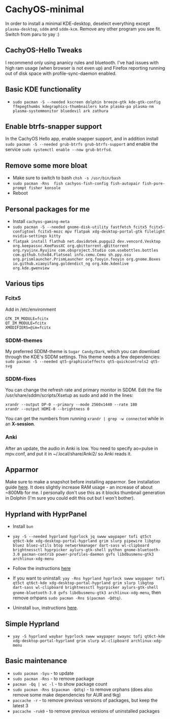 # CachyOS-minimal
In order to install a minimal KDE-desktop, deselect everything except `plasma-desktop`, `sddm` and `sddm-kcm`. Remove any other program you see fit. Switch from paru to yay :)

## CachyOS-Hello Tweaks
I recommend only using ananicy rules and bluetooth. I've had issues with high ram usage (when browser is not even up) and Firefox reporting running out of disk space with profile-sync-daemon enabled. 

## Basic KDE functionality
- `sudo pacman -S --needed kscreen dolphin breeze-gtk kde-gtk-config ffmpegthumbs kdegraphics-thumbnailers kate plasma-pa plasma-nm plasma-systemmonitor bluedevil ark zathura`

## Enable btrfs-snapper support
In the CachyOS Hello app, enable snapper support, and in addition install `sudo pacman -S --needed grub-btrfs grub-btrfs-support` and enable the service `sudo systemctl enable --now grub-btrfsd`.

## Remove some more bloat
- Make sure to switch to bash `chsh -s /usr/bin/bash`
- `sudo pacman -Rns  fish cachyos-fish-config fish-autopair fish-pure-prompt fisher konsole`
- Reboot

## Personal packages for me
- Install `cachyos-gaming-meta`
- `sudo pacman -S --needed gnome-disk-utility fastfetch fcitx5 fcitx5-configtool fcitx5-mozc mpv flatpak xdg-desktop-portal-gtk filelight nvidia-settings kitty`
- `flatpak install flathub net.davidotek.pupgui2 dev.vencord.Vesktop org.keepassxc.KeePassXC org.qbittorrent.qBittorrent org.ryujinx.Ryujinx com.obsproject.Studio com.usebottles.bottles com.github.tchx84.Flatseal info.cemu.Cemu sh.ppy.osu org.prismlauncher.PrismLauncher org.fooyin.fooyin org.gnome.Boxes io.github.xiaoyifang.goldendict_ng org.kde.kdenlive org.kde.gwenview`



## Various tips
### Fcitx5
Add in /etc/environment
```
GTK_IM_MODULE=fcitx
QT_IM_MODULE=fcitx
XMODIFIERS=@im=fcitx
```

### SDDM-themes
My preferred SDDM-theme is `Sugar Candy/Dark`, which you can download through the KDE's SDDM settings. This theme needs a few dependencies: `sudo pacman -S --needed qt5-graphicaleffects qt5-quickcontrols2 qt5-svg`

### SDDM-fixes
You can change the refresh rate and primary monitor in SDDM. Edit the file /usr/share/sddm/scripts/Xsetup as sudo and add in the lines:
```
xrandr --output DP-0 --primary --mode 2560x1440 --rate 180
xrandr --output HDMI-0 --brightness 0
```
You can get the numbers from running `xrandr | grep -w connected` while in an **X-session**.

### Anki
After an update, the audio in Anki is low. You need to specify ao=pulse in mpv.conf, and put it in ~/.local/share/Anki2/ so Anki reads it.

## Apparmor
Make sure to make a snapshot before installing apparmor. See installation guide [here](https://wiki.cachyos.org/configuration/post_install_setup/#4-enable-apparmor-support-using-apparmord-profiles). It does slightly increase RAM usage - an increase of about ~800Mb for me. I personally don't use this as it blocks thumbnail generation in Dolphin (I'm sure you could edit this out but I won't bother). 

## Hyprland with HyprPanel
- Install `bun`
- `yay -S --needed hyprland hyprlock jq swww waypaper tofi qt5ct qt6ct-kde xdg-desktop-portal-hyprland grim slurp pipewire libgtop bluez bluez-utils btop networkmanager dart-sass wl-clipboard brightnessctl hyprpicker aylurs-gtk-shell python gnome-bluetooth-3.0 pacman-contrib power-profiles-daemon gvfs libdbusmenu-gtk3 archlinux-xdg-menu`
- Follow the instructions [here](https://hyprpanel.com/getting_started/installation.html)

- If you want to uninstall: `yay -Rns hyprland hyprlock swww waypaper tofi qt5ct qt6ct-kde xdg-desktop-portal-hyprland grim slurp libgtop dart-sass wl-clipboard brightnessctl hyprpicker aylurs-gtk-shell gnome-bluetooth-3.0 gvfs libdbusmenu-gtk3 archlinux-xdg-menu`, then remove orhpans `sudo pacman -Rns $(pacman -Qdtq)`.
- Uninstall `bun`, instructions [here](https://bun.sh/docs/installation).

## Simple Hyprland
- `yay -S hyprland waybar hyprlock swww waypaper swaync tofi qt6ct-kde xdg-desktop-portal-hyprland grim slurp wl-clipboard archlinux-xdg-menu`

## Basic maintenance
- `sudo pacman -Syu` - to update
- `sudo pacman -Rns` - to remove package
- `pacman -Qq | wc -l` - to show package count
- `sudo pacman -Rns $(pacman -Qdtq)` - to remove orphans (does also remove some make dependencies for AUR and tkg)
- `paccache -r` - to remove previous versions of packages, but keep the latest 3
- `paccache -ruk0` - to remove previous versions of uninstalled packages
